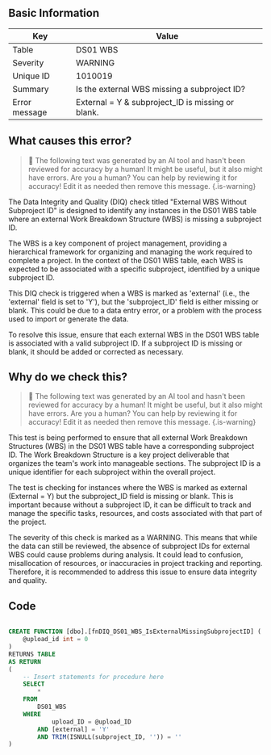 ## Basic Information
| Key         | Value          |
|-------------|----------------|
| Table       | DS01 WBS |
| Severity    | WARNING |
| Unique ID   | 1010019   |
| Summary     | Is the external WBS missing a subproject ID? |
| Error message | External = Y & subproject_ID is missing or blank. |

## What causes this error?

> :robot: The following text was generated by an AI tool and hasn't been reviewed for accuracy by a human! It might be useful, but it also might have errors. Are you a human? You can help by reviewing it for accuracy! Edit it as needed then remove this message.
{.is-warning}

The Data Integrity and Quality (DIQ) check titled "External WBS Without Subproject ID" is designed to identify any instances in the DS01 WBS table where an external Work Breakdown Structure (WBS) is missing a subproject ID. 

The WBS is a key component of project management, providing a hierarchical framework for organizing and managing the work required to complete a project. In the context of the DS01 WBS table, each WBS is expected to be associated with a specific subproject, identified by a unique subproject ID. 

This DIQ check is triggered when a WBS is marked as 'external' (i.e., the 'external' field is set to 'Y'), but the 'subproject_ID' field is either missing or blank. This could be due to a data entry error, or a problem with the process used to import or generate the data.

To resolve this issue, ensure that each external WBS in the DS01 WBS table is associated with a valid subproject ID. If a subproject ID is missing or blank, it should be added or corrected as necessary.
## Why do we check this?

> :robot: The following text was generated by an AI tool and hasn't been reviewed for accuracy by a human! It might be useful, but it also might have errors. Are you a human? You can help by reviewing it for accuracy! Edit it as needed then remove this message.
{.is-warning}

This test is being performed to ensure that all external Work Breakdown Structures (WBS) in the DS01 WBS table have a corresponding subproject ID. The Work Breakdown Structure is a key project deliverable that organizes the team's work into manageable sections. The subproject ID is a unique identifier for each subproject within the overall project. 

The test is checking for instances where the WBS is marked as external (External = Y) but the subproject_ID field is missing or blank. This is important because without a subproject ID, it can be difficult to track and manage the specific tasks, resources, and costs associated with that part of the project. 

The severity of this check is marked as a WARNING. This means that while the data can still be reviewed, the absence of subproject IDs for external WBS could cause problems during analysis. It could lead to confusion, misallocation of resources, or inaccuracies in project tracking and reporting. Therefore, it is recommended to address this issue to ensure data integrity and quality.
## Code

```sql

CREATE FUNCTION [dbo].[fnDIQ_DS01_WBS_IsExternalMissingSubprojectID] (
	@upload_id int = 0
)
RETURNS TABLE
AS RETURN
(
    -- Insert statements for procedure here
	SELECT 
		* 
	FROM 
		DS01_WBS
	WHERE 
			upload_ID = @upload_ID
		AND [external] = 'Y'
		AND TRIM(ISNULL(subproject_ID, '')) = ''
)
```
